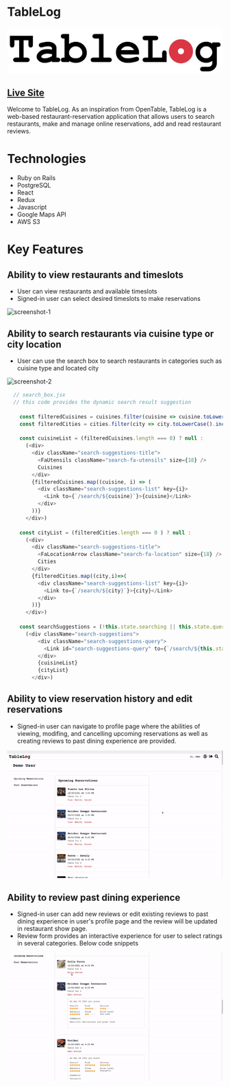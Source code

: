 # TableLog

![logo](app/assets/images/tablelog-logo-3.jpg)

## [Live Site](https://tablelog.herokuapp.com/)

Welcome to TableLog. As an inspiration from OpenTable, TableLog is a web-based restaurant-reservation application that allows users to search restaurants, make and manage online reservations, add and read restaurant reviews.

# Technologies
* Ruby on Rails
* PostgreSQL
* React
* Redux
* Javascript
* Google Maps API
* AWS S3

# Key Features

## Ability to view restaurants and timeslots
* User can view restaurants and available timeslots
* Signed-in user can select desired timeslots to make reservations

![screenshot-1](app/assets/images/tablelog-preview-1.gif)

## Ability to search restaurants via cuisine type or city location
* User can use the search box to search restaurants in categories such as cuisine type and located city

![screenshot-2](app/assets/images/tablelog-preview-2.gif)

```javascript
  // search_box.jsx
  // this code provides the dynamic search result suggestion

    const filteredCuisines = cuisines.filter(cuisine => cuisine.toLowerCase().includes(this.state.query))
    const filteredCities = cities.filter(city => city.toLowerCase().includes(this.state.query))

    const cuisineList = (filteredCuisines.length === 0) ? null :
      (<div>
        <div className="search-suggestions-title">
          <FaUtensils className="search-fa-utensils" size={18} />
          Cuisines
        </div>
        {filteredCuisines.map((cuisine, i) => (
          <div className="search-suggestions-list" key={i}>
            <Link to={`/search/${cuisine}`}>{cuisine}</Link>
          </div>
        ))}
      </div>)

    const cityList = (filteredCities.length === 0 ) ? null : 
      (<div>
        <div className="search-suggestions-title">
          <FaLocationArrow className="search-fa-location" size={18} />
          Cities
        </div>
        {filteredCities.map((city,i)=>(
          <div className="search-suggestions-list" key={i}>
            <Link to={`/search/${city}`}>{city}</Link>
          </div>
        ))}
      </div>)

    const searchSuggestions = (!this.state.searching || this.state.query === "") ? null :
      (<div className="search-suggestions">
          <div className="search-suggestions-query">
            <Link id="search-suggestions-query" to={`/search/${this.state.query}`}>Search: "{this.state.query}"</Link>
          </div>
          {cuisineList}
          {cityList}
        </div>)
```


## Ability to view reservation history and edit reservations
* Signed-in user can navigate to profile page where the abilities of viewing, modifing, and cancelling upcoming reservations as well as creating reviews to past dining experience are provided.

![screenshot-3](app/assets/images/tablelog-preview-3.gif)

## Ability to review past dining experience
* Signed-in user can add new reviews or edit existing reviews to past dining experience in user's profile page and the review will be updated in restaurant show page.
* Review form provides an interactive experience for user to select ratings in several categories. Below code snippets 

![screenshot-4](app/assets/images/tablelog-preview-4.gif)
